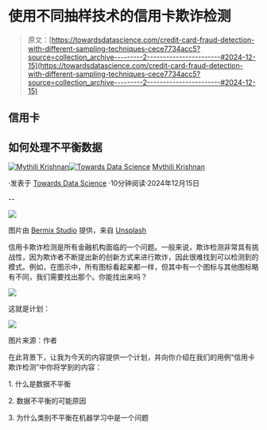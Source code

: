 # 使用不同抽样技术的信用卡欺诈检测

> 原文：[https://towardsdatascience.com/credit-card-fraud-detection-with-different-sampling-techniques-cece7734acc5?source=collection_archive---------2-----------------------#2024-12-15](https://towardsdatascience.com/credit-card-fraud-detection-with-different-sampling-techniques-cece7734acc5?source=collection_archive---------2-----------------------#2024-12-15)

## 信用卡

## 如何处理不平衡数据

[](https://medium.com/@krishnan.mythili?source=post_page---byline--cece7734acc5--------------------------------)[![Mythili Krishnan](../Images/3039df54c37db37debe6ee13387fc259.png)](https://medium.com/@krishnan.mythili?source=post_page---byline--cece7734acc5--------------------------------)[](https://towardsdatascience.com/?source=post_page---byline--cece7734acc5--------------------------------)[![Towards Data Science](../Images/a6ff2676ffcc0c7aad8aaf1d79379785.png)](https://towardsdatascience.com/?source=post_page---byline--cece7734acc5--------------------------------) [Mythili Krishnan](https://medium.com/@krishnan.mythili?source=post_page---byline--cece7734acc5--------------------------------)

·发表于 [Towards Data Science](https://towardsdatascience.com/?source=post_page---byline--cece7734acc5--------------------------------) ·10分钟阅读·2024年12月15日

--

![](../Images/06194c95796e12b36a8835e63e3ad808.png)

图片由 [Bermix Studio](https://unsplash.com/@bermixstudio?utm_source=medium&utm_medium=referral) 提供，来自 [Unsplash](https://unsplash.com/?utm_source=medium&utm_medium=referral)

信用卡欺诈检测是所有金融机构面临的一个问题。一般来说，欺诈检测非常具有挑战性，因为欺诈者不断提出新的创新方式来进行欺诈，因此很难找到可以检测到的模式。例如，在图示中，所有图标看起来都一样，但其中有一个图标与其他图标略有不同，我们需要找出那个。你能找出来吗？

![](../Images/33b2dc1bdb2e1428ff459486965532df.png)

这就是计划：

![](../Images/de075f84fd39065bde05e168fd189dab.png)

图片来源：作者

在此背景下，让我为今天的内容提供一个计划，并向你介绍在我们的用例“信用卡欺诈检测”中你将学到的内容：

1\. 什么是数据不平衡

2\. 数据不平衡的可能原因

3\. 为什么类别不平衡在机器学习中是一个问题
